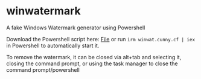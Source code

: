 # winwatermark
A fake Windows Watermark generator using Powershell

Download the Powershell script here: [File](https://raw.githubusercontent.com/cunny-cf/winwatermark/refs/heads/main/WinWatermark.ps1)
or run `irm winwat.cunny.cf | iex` in Powershell to automatically start it.

To remove the watermark, it can be closed via alt+tab and selecting it, closing the command prompt, or using the task manager to close the command prompt/powershell
